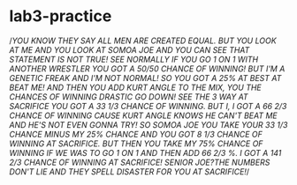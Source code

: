 # lab3-practice

/*YOU KNOW THEY SAY ALL MEN ARE CREATED EQUAL. BUT YOU LOOK AT ME AND YOU LOOK AT SOMOA JOE AND YOU CAN SEE THAT STATEMENT IS NOT TRUE! SEE NORMALLY IF YOU GO 1 ON 1 WITH ANOTHER WRESTLER YOU GOT A 50/50 CHANCE OF WINNING! BUT I'M A GENETIC FREAK AND I'M NOT NORMAL! SO YOU GOT A 25% AT BEST AT BEAT ME! AND THEN YOU ADD KURT ANGLE TO THE MIX, YOU THE CHANCES OF WINNING DRASTIC GO DOWN! SEE THE 3 WAY AT SACRIFICE YOU GOT A 33 1/3 CHANCE OF WINNING. BUT I, I GOT A 66 2/3 CHANCE OF WINNING CAUSE KURT ANGLE KNOWS HE CAN'T BEAT ME AND HE'S NOT EVEN GONNA TRY! SO SOMOA JOE YOU TAKE YOUR 33 1/3 CHANCE MINUS MY 25% CHANCE AND YOU GOT 8 1/3 CHANCE OF WINNING AT SACRIFICE. BUT THEN YOU TAKE MY 75% CHANCE OF WINNING IF WE WAS TO GO 1 ON 1 AND THEN ADD 66 2/3 %. I GOT A 141 2/3 CHANCE OF WINNING AT SACRIFICE! SENIOR JOE?THE NUMBERS DON'T LIE AND THEY SPELL DISASTER FOR YOU AT SACRIFICE!*/
